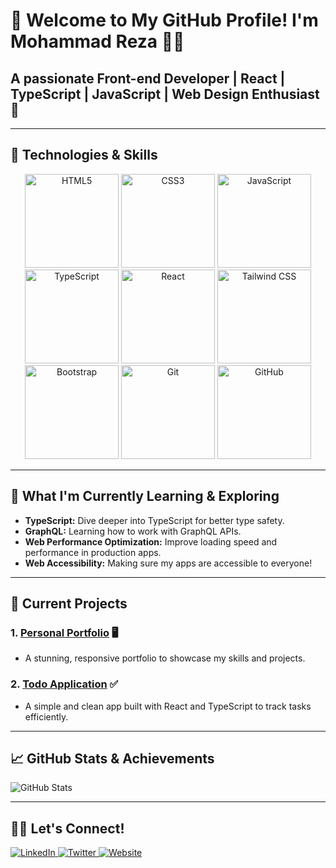 # 🌟 Welcome to My GitHub Profile! I'm **Mohammad Reza** 👨‍💻

## A passionate Front-end Developer | React | TypeScript | JavaScript | Web Design Enthusiast 🚀

---

## 🚀 Technologies & Skills



<p align="center">
  <img src="https://readme-progress-circle.vercel.app/api?skill=HTML5&percentage=90&color=F06529" alt="HTML5" width="150" />
  <img src="https://readme-progress-circle.vercel.app/api?skill=CSS3&percentage=85&color=2965F1" alt="CSS3" width="150" />
  <img src="https://readme-progress-circle.vercel.app/api?skill=JavaScript&percentage=80&color=F7DF1E" alt="JavaScript" width="150" />
  <img src="https://readme-progress-circle.vercel.app/api?skill=TypeScript&percentage=70&color=007ACC" alt="TypeScript" width="150" />
  <img src="https://readme-progress-circle.vercel.app/api?skill=React&percentage=95&color=61DAFB" alt="React" width="150" />
  <img src="https://readme-progress-circle.vercel.app/api?skill=Tailwind%20CSS&percentage=85&color=38B2AC" alt="Tailwind CSS" width="150" />
  <img src="https://readme-progress-circle.vercel.app/api?skill=Bootstrap&percentage=80&color=563D7C" alt="Bootstrap" width="150" />
  <img src="https://readme-progress-circle.vercel.app/api?skill=Git&percentage=90&color=F05032" alt="Git" width="150" />
  <img src="https://readme-progress-circle.vercel.app/api?skill=GitHub&percentage=85&color=181717" alt="GitHub" width="150" />
</p>


---

## 🌱 What I'm Currently Learning & Exploring

- **TypeScript:** Dive deeper into TypeScript for better type safety.
- **GraphQL:** Learning how to work with GraphQL APIs.
- **Web Performance Optimization:** Improve loading speed and performance in production apps.
- **Web Accessibility:** Making sure my apps are accessible to everyone!

---

## 🔧 Current Projects

### 1. **[Personal Portfolio](https://www.mohammadreza.com)** 🖥️
- A stunning, responsive portfolio to showcase my skills and projects.
  
### 2. **[Todo Application](https://github.com/mohammadreza/todo-app)** ✅
- A simple and clean app built with React and TypeScript to track tasks efficiently.

---

## 📈 GitHub Stats & Achievements

![GitHub Stats](https://github-readme-stats.vercel.app/api?username=mohammadreza&show_icons=true&count_private=true&theme=tokyonight&hide_title=true)

---

## 🧑‍💻 Let's Connect!

<p align="left">
  <a href="https://www.linkedin.com/in/mohammadreza" target="_blank">
    <img src="https://img.shields.io/badge/LinkedIn-0077B5?style=flat&logo=linkedin&logoColor=white" alt="LinkedIn" />
  </a>
  <a href="https://twitter.com/mohammadreza" target="_blank">
    <img src="https://img.shields.io/badge/Twitter-1DA1F2?style=flat&logo=twitter&logoColor=white" alt="Twitter" />
  </a>
  <a href="https://www.mohammadreza.com" target="_blank">
    <img src="https://img.shields.io/badge/Website-000000?style=flat&logo=react&logoColor=white" alt="Website" />
  </a>
</p>
